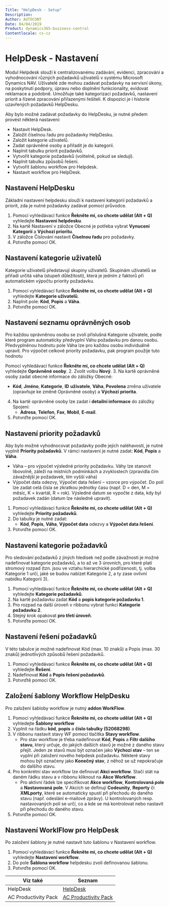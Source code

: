 ```yaml
---
Title: "HelpDesk - Setup"
Description: 
Author: AUTOCONT
Date: 04/04/2019
Product: dynamics365-business-central
Contentlocale: cs-cz
---
```


# HelpDesk - Nastavení

Modul  Helpdesk slouží k centralizovanému zadávání, evidenci, zpracování a vyhodnocování různých požadavků uživatelů v systému Microsoft Dynamics NAV. Uživatelé zde mohou zadávat požadavky na servisní úkony, na poskytnutí podpory, úpravu nebo doplnění funkcionality, evidovat reklamace a podobně. Umožňuje také kategorizaci požadavků, nastavení priorit a řízené zpracování přiřazenými řešiteli. K dispozici je i historie uzavřených požadavků HelpDesku.


Aby bylo možné zadávat požadavky do HelpDesku, je nutné předem provést některá nastavení:
- Nastavit HelpDesk.
- Založit číselnou řadu pro požadavky HelpDesku.
- Založit kategorie uživatelů.
- Zadat oprávněné osoby a přiřadit je do kategorií.
- Naplnit tabulku priorit požadavků.
- Vytvořit kategorie požadavků (volitelně, pokud se sledují).
- Naplnit tabulku způsobů řešení.
- Vytvořit šablonu workflow pro Helpdesk.
- Nastavit workflow pro HelpDesk.


## Nastavení HelpDesku

Základní nastavení helpdesku slouží k nastavení kategorií požadavků a priorit, zda je nutné požadavky zadávat pomocí průvodce.

1. Pomocí vyhledávací funkce **Řekněte mi, co chcete udělat (Alt + Q)** vyhledejte **Nastavení helpdesku**.
2. Na kartě Nastavení v záložce Obecné je potřeba vybrat **Vynucení Kategorií** a **Výchozí prioritu**.
3. V záložce Číslování nastavit **Číselnou řadu** pro požadavky.
4. Potvrďte pomocí OK.


## Nastavení kategorie uživatelů

Kategorie uživatelů představují skupiny uživatelů. Skupinám uživatelů se přiřadí určitá váha (stupeň důležitosti), která je jedním z faktorů při automatickém výpočtu priority požadavku.

1. Pomocí vyhledávací funkce **Řekněte mi, co chcete udělat (Alt + Q)** vyhledejte **Kategorie uživatelů**.
2. Naplnit pole: **Kód**, **Popis** a **Váha**.
3. Potvrďte pomocí OK.


## Nastavení seznamu oprávněných osob

Pro každou oprávněnou osobu se zvolí příslušná Kategorie uživatele, podle které program automaticky předvyplní Váhu požadavku pro danou osobu. Předvyplněnou hodnotu pole Váha lze pro každou osobu individuálně upravit. Pro výpočet celkové priority požadavku, pak program použije tuto hodnotu

Pomocí vyhledávací funkce **Řekněte mi, co chcete udělat (Alt + Q)** vyhledejte **Oprávněné osoby**.
2. Zvolit volbu **Nový**.
3. Na kartě oprávněné osoby zadat obecné informace do záložky Obecné:
   - **Kód**, **Jméno**, **Kategorie**, **ID** **uživatele**, **Váha**, **Povolena** změna uživatele (opravňuje  ke změně Oprávněné osoby) a **Výchozí** **priorita**.
4. Na kartě oprávněné osoby lze zadat i **detailní informace** do záložky Spojení:
   - **Adresa**, **Telefon**, **Fax**, **Mobil**, **E-mail**.
5. Potvrďte pomocí OK.


## Nastavení priority požadavků

Aby bylo možné vyhodnocovat požadavky podle jejich naléhavosti, je nutné vyplnit **Priority požadavků**. V rámci nastavení je nutné zadat: **Kód**, **Popis** a **Váha**.

 - Váha – pro výpočet výsledné priority požadavku. Váhy lze stanovit libovolně, záleží na místních podmínkách a zvyklostech (zpravidla čím závažnější je požadavek, tím vyšší váha)
 - Výpočet data odezvy, Výpočet data řešení – vzorce pro výpočet. Do polí lze zadat celá čísla se zkratkou jednotky času (např. D = den, M = měsíc, K = kvartál, R = rok). Výsledné datum se vypočte z data, kdy byl požadavek zadán (datum lze následně upravit).

1. Pomocí vyhledávací funkce **Řekněte mi, co chcete udělat (Alt + Q)** vyhledejte **Priority požadavků**.
2. Do tabulky je nutné zadat:
   - **Kód**, **Popis**, **Váha**, **Výpočet data** odezvy a **Výpočet data řešení**.
3. Potvrďte pomocí OK.  


## Nastavení kategorie požadavků

Pro sledování požadavků z jiných hledisek než podle závažnosti je možné nadefinovat kategorie požadavků, a to až ve 3 úrovních, pro které platí stromový rozpad (tzn. jsou ve vztahu hierarchické podřízenosti, tj. volba Kategorie 1 určí, jaké se budou nabízet Kategorie 2, a ty zase ovlivní nabídku Kategorií 3).

1. Pomocí vyhledávací funkce **Řekněte mi, co chcete udělat (Alt + Q)** vyhledejte **Kategorie požadavků**.
2. Na kartě požadavku zadat **Kód** a **popis kategorie požadavku 1**.
3. Pro rozpad na další úroveň v ribbonu vybrat funkci **Kategorie požadavku 2**.
4. Stejný krok opakovat **pro třetí úroveň**.
5. Potvrďte pomocí OK.


## Nastavení řešení požadavků

V této tabulce je možné nadefinovat Kód (max. 10 znaků) a Popis (max. 30 znaků) jednotlivých způsobů řešení požadavků.

1. Pomocí vyhledávací funkce **Řekněte mi, co chcete udělat (Alt + Q)** vyhledejte **Řešení**.
2. Nadefinovat **Kód** a **Popis řešení požadavků**.
3. Potvrďtě pomocí OK.


## Založení šablony Workflow HelpDesku

Pro založení šabloby workflow je nutný **addon WorkFlow**. 

1. Pomocí vyhledávací funkce **Řekněte mi, co chcete udělat (Alt + Q)** vyhledejte **Šablony workflow**
2. Vyplnit na řádku **kód**, **popis** a **číslo tabulky (52068298)**.
3. V ribbonu nastavit stavy WF pomocí tlačítka **Stavy workflow**.
   - Pro stav workflow je třeba nadefinovat **Kód**, **Popis** a **Filtr dalšího stavu**, který určuje, do jakých dalších stavů je možné z daného stavu přejít. Jeden ze stavů musí být označen jako **Výchozí stav** – ten se vyplní při založení nového helpdesk požadavku. Některé stavy mohou být označeny jako **Konečný stav**, z něhož se už nepokračuje do dalšího stavu.
4. Pro konkrétní stav workflow lze definovat **Akci workflow**. Stačí stát na daném řádku stavu a v ribbonu kliknout na **Akce Workflow**.
   - Pro aktivní řádek lze specifikovat **Akce workflow**, **Kontrolovaná pole** a **Nastavovaná pole**. V Akcích se definují **Codeunity**, **Reporty** či **XMLporty**, které se automaticky spustí při přechodu do daného stavu (např. odeslání e-mailové zprávy). U kontrolovaných resp. nastavovaných polí se určí, co a kde se má kontrolovat nebo nastavit při přechodu do daného stavu.
5. Potvrďte pomocí OK.

## Nastavení WorklFlow pro HelpDesk

Po založení šablony je nutné nastavit tuto šablonu v Nastavení workflow.

1. Pomocí vyhledávací funkce **Řekněte mi, co chcete udělat (Alt + Q)** vyhledejte **Nastavení workflow**.
2. Do pole **Šablona workflow** helpdesku zvoli definovanou šablonu.
3. Potvrďte pomocí OK.

|       Viz také       |                       Seznam                       |
| -------------------- | -------------------------------------------------- |
| HelpDesk             | [HelpDesk](ac-pp-helpdeks.md)                      |
| AC Productivity Pack | [AC Productivity Pack](ac-pp-productivity-pack.md) |
